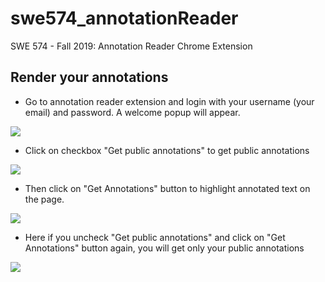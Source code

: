 # swe574_annotationReader
SWE 574 - Fall 2019: Annotation Reader Chrome Extension

## Render your annotations
* Go to annotation reader extension and login with your username (your email) and password. A welcome popup will appear.

![](https://eksiup.com/images/80/24/hn313977jzid.png)

* Click on checkbox "Get public annotations" to get public annotations

![](https://eksiup.com/images/87/34/av313978hr5i.png)

* Then click on "Get Annotations" button to highlight annotated text on the page.

![](https://eksiup.com/images/89/93/ez313979856k.png)

* Here if you uncheck "Get public annotations" and click on "Get Annotations" button again, you will get only your public annotations

![](https://eksiup.com/images/58/52/3f313980uxso.png)
